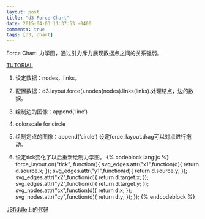 ```yaml
---
layout: post
title: "d3 Force Chart"
date: 2015-04-03 11:37:53 -0400
comments: true
tags: [d3, chart]
---
```


Force Chart: 力学图，通过引力斥力展现数据点之间的关系强弱。  

<!--more-->
[TUTORIAL](http://www.ourd3js.com/wordpress/?p=196)

1.  设定数据：nodes，links。  

2.  配置数据：d3.layout.force().nodes(nodes).links(links).处理结点，边的数据。  

3.  绘制边的图像：append(‘line’)  

4.  colorscale for circle  

5.  绘制定点的图像：append(‘circle’) 设定force_layout.drag可以对点进行拖动。  

6.  设定tick变化了以后重新绘制力学图。
{% codeblock lang:js %}
force_layout.on("tick", function(){
  svg_edges.attr("x1",function(d){ return d.source.x; });
  svg_edges.attr("y1",function(d){ return d.source.y; });
  svg_edges.attr("x2",function(d){ return d.target.x; });
  svg_edges.attr("y2",function(d){ return d.target.y; });
  svg_nodes.attr("cx",function(d){ return d.x; });
  svg_nodes.attr("cy",function(d){ return d.y; });
  });
{% endcodeblock %}

[JSfiddle上的代码](http://jsfiddle.net/windse7en/cLLshw0z/)
